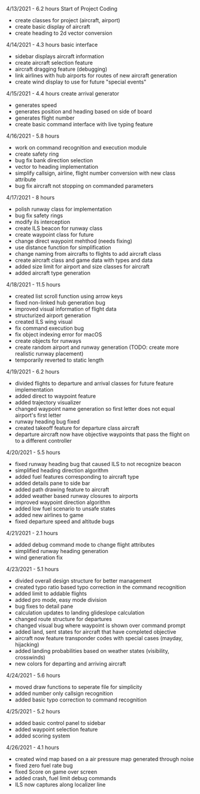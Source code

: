 4/13/2021 - 6.2 hours
Start of Project Coding
 - create classes for project (aircraft, airport)
 - create basic display of aircraft
 - create heading to 2d vector conversion

4/14/2021 - 4.3 hours
basic interface
 - sidebar displays aircraft information
 - create aircraft selection feature
 - aircraft dragging feature (debugging)
 - link airlines with hub airports for routes of new aircraft generation
 - create wind display to use for future "special events"

4/15/2021 - 4.4 hours
create arrival generator
 - generates speed
 - generates position and heading based on side of board
 - generates flight number
 - create basic command interface with live typing feature

4/16/2021 - 5.8 hours
 - work on command recognition and execution module
 - create safety ring
 - bug fix bank direction selection
 - vector to heading implementation
 - simplify callsign, airline, flight number conversion with new class attribute
 - bug fix aircraft not stopping on commanded parameters

4/17/2021 - 8 hours
 - polish runway class for implementation
 - bug fix safety rings
 - modify ils interception
 - create ILS beacon for runway class
 - create waypoint class for future
 - change direct waypoint mehthod (needs fixing)
 - use distance function for simplification
 - change naming from aircrafts to flights to add aircraft class
 - create aircraft class and game data with types and data
 - added size limit for airport and size classes for aircraft
 - added aircraft type generation

 4/18/2021 - 11.5 hours
 - created list scroll function using arrow keys
 - fixed non-linked hub generation bug
 - improved visual information of flight data
 - structurized airport generation
 - created ILS wing visual
 - fix command execution bug
 - fix object indexing error for macOS
 - create objects for runways
 - create random airport and runway generation (TODO: create more realistic runway placement)
 - temporarily reverted to static length

 4/19/2021 - 6.2 hours
 - divided flights to departure and arrival classes for future feature implementation
 - added direct to waypoint feature
 - added trajectory visualizer
 - changed waypoint name generation so first letter does not equal airport's first letter
 - runway heading bug fixed
 - created takeoff feature for departure class aircraft
 - departure aircraft now have objective waypoints that pass the flight on to a different controller

 4/20/2021 - 5.5 hours
 - fixed runway heading bug that caused ILS to not recognize beacon
 - simplified heading direction algorithm
 - added fuel features corresponding to aircraft type
 - added details pane to side bar
 - added path drawing feature to aircraft
 - added weather based runway closures to airports
 - improved waypoint direction algorithm
 - added low fuel scenario to unsafe states
 - added new airlines to game
 - fixed departure speed and altitude bugs

 4/21/2021 - 2.1 hours
 - added debug command mode to change flight attributes
 - simplified runway heading generation
 - wind generation fix

 4/23/2021 - 5.1 hours
 - divided overall design structure for better management
 - created typo ratio based typo correction in the command recognition
 - added limit to addable flights
 - added pro mode, easy mode division
 - bug fixes to detail pane
 - calculation updates to landing glideslope calculation
 - changed route structure for departures
 - changed visual bug where waypoint is shown over command prompt
 - added land, sent states for aircraft that have completed objective
 - aircraft now feature transponder codes with special cases (mayday, hijacking)
 - added landing probabilities based on weather states (visibility, crosswinds)
 - new colors for departing and arriving aircraft
 
4/24/2021 - 5.6 hours
- moved draw functions to seperate file for simplicity
- added number only callsign recognition
- added basic typo correction to command recognition

4/25/2021 - 5.2 hours
- added basic control panel to sidebar
- added waypoint selection feature
- added scoring system

4/26/2021 - 4.1 hours
- created wind map based on a air pressure map generated through noise
- fixed zero fuel rate bug
- fixed Score on game over screen
- added crash, fuel limit debug commands
- ILS now captures along localizer line
